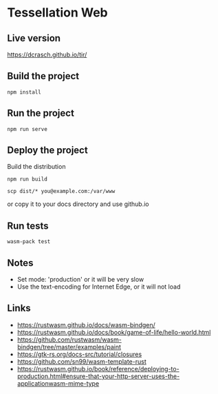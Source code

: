 # Tessellation Web

## Live version

https://dcrasch.github.io/tir/

## Build the project

```
npm install
```

## Run the project

```
npm run serve
```


## Deploy the project

Build the distribution

```
npm run build
```

```
scp dist/* you@example.com:/var/www
```

or copy it to your docs directory and use github.io

## Run tests

```
wasm-pack test
```

## Notes

* Set mode: 'production' or it will be very slow
* Use the text-encoding for Internet Edge, or it will not load 

## Links

* https://rustwasm.github.io/docs/wasm-bindgen/
* https://rustwasm.github.io/docs/book/game-of-life/hello-world.html
* https://github.com/rustwasm/wasm-bindgen/tree/master/examples/paint
* https://gtk-rs.org/docs-src/tutorial/closures
* https://github.com/sn99/wasm-template-rust
* https://rustwasm.github.io/book/reference/deploying-to-production.html#ensure-that-your-http-server-uses-the-applicationwasm-mime-type
